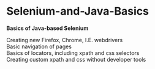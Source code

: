 # Selenium-and-Java-Basics
<b>Basics of Java-based Selenium </b> <br>

Creating new Firefox, Chrome, I.E. webdrivers <br>
Basic navigation of pages <br>
Basics of locators, including xpath and css selectors <br>
Creating custom xpath and css without developer tools <br>
